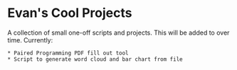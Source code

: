 Evan's Cool Projects
=============

A collection of small one-off scripts and projects. This will be added to over
time. Currently:

    * Paired Programming PDF fill out tool
    * Script to generate word cloud and bar chart from file
